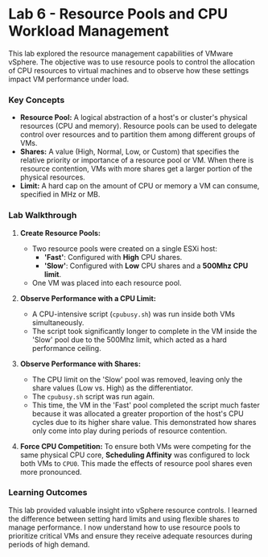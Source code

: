 # Lab 6 - Resource Pools and CPU Workload Management

This lab explored the resource management capabilities of VMware vSphere. The objective was to use resource pools to control the allocation of CPU resources to virtual machines and to observe how these settings impact VM performance under load.

### Key Concepts
*   **Resource Pool:** A logical abstraction of a host's or cluster's physical resources (CPU and memory). Resource pools can be used to delegate control over resources and to partition them among different groups of VMs.
*   **Shares:** A value (High, Normal, Low, or Custom) that specifies the relative priority or importance of a resource pool or VM. When there is resource contention, VMs with more shares get a larger portion of the physical resources.
*   **Limit:** A hard cap on the amount of CPU or memory a VM can consume, specified in MHz or MB.

### Lab Walkthrough

1.  **Create Resource Pools:**
    *   Two resource pools were created on a single ESXi host:
        *   **'Fast'**: Configured with **High** CPU shares.
        *   **'Slow'**: Configured with **Low** CPU shares and a **500Mhz CPU limit**.
    *   One VM was placed into each resource pool.

2.  **Observe Performance with a CPU Limit:**
    *   A CPU-intensive script (`cpubusy.sh`) was run inside both VMs simultaneously.
    *   The script took significantly longer to complete in the VM inside the 'Slow' pool due to the 500Mhz limit, which acted as a hard performance ceiling.

3.  **Observe Performance with Shares:**
    *   The CPU limit on the 'Slow' pool was removed, leaving only the share values (Low vs. High) as the differentiator.
    *   The `cpubusy.sh` script was run again.
    *   This time, the VM in the 'Fast' pool completed the script much faster because it was allocated a greater proportion of the host's CPU cycles due to its higher share value. This demonstrated how shares only come into play during periods of resource contention.

4.  **Force CPU Competition:** To ensure both VMs were competing for the same physical CPU core, **Scheduling Affinity** was configured to lock both VMs to `CPU0`. This made the effects of resource pool shares even more pronounced.

### Learning Outcomes
This lab provided valuable insight into vSphere resource controls. I learned the difference between setting hard limits and using flexible shares to manage performance. I now understand how to use resource pools to prioritize critical VMs and ensure they receive adequate resources during periods of high demand.
